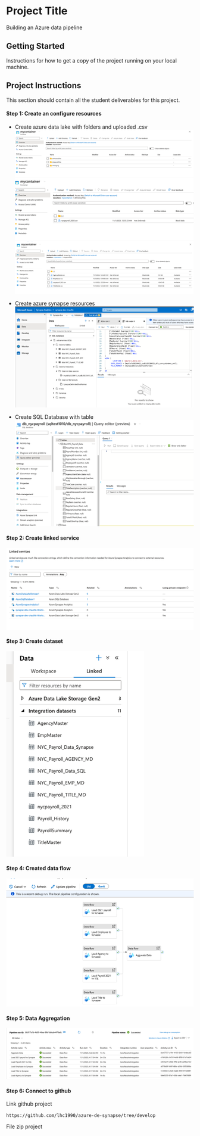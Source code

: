 # Project Title
Building an Azure data pipeline
## Getting Started

Instructions for how to get a copy of the project running on your local machine.

## Project Instructions

This section should contain all the student deliverables for this project.

#### Step 1: Create an configure resources

- Create azure data lake with folders and uploaded .csv
  ![Alt text](image.png)
  ![Alt text](image-1.png)
  ![Alt text](image-2.png)

- Create azure synapse resources
  ![Alt text](image-3.png)

- Create SQL Database with table
  ![Alt text](image-4.png)

#### Step 2: Create linked service
![Alt text](image-6.png)

#### Step 3: Create dataset
![Alt text](image-7.png)

#### Step 4: Created data flow
![Alt text](image-8.png)

#### Step 5: Data Aggregation
![Alt text](image-9.png)
#### Step 6: Connect to github

Link github project
```
https://github.com/lhc1990/azure-de-synapse/tree/develop
```
File zip project




